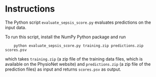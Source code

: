 # Instructions

The Python script `evaluate_sepsis_score.py` evaluates predictions on the input data.

To run this script, install the NumPy Python package and run

        python evaluate_sepsis_score.py training.zip predictions.zip scores.psv

which takes `training.zip` (a zip file of the training data files, which is available on the PhysioNet website) and `predictions.zip` (a zip file of the prediction files) as input and returns `scores.psv` as output.
